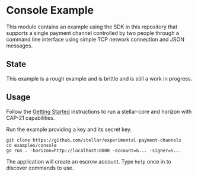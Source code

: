 # Console Example

This module contains an example using the SDK in this repository that supports a
single payment channel controlled by two people through a command line interface
using simple TCP network connection and JSON messages.

## State

This example is a rough example and is brittle and is still a work in progress.

## Usage

Follow the [Getting Started](../../Getting%20Started.md) instructions to run a
stellar-core and horizon with CAP-21 capabilities.

Run the example providing a key and its secret key.

```
git clone https://github.com/stellar/experimental-payment-channels
cd examples/console
go run . -horizon=http://localhost:8000 -account=G... -signer=S...
```

The application will create an escrow account. Type `help` once in to discover
commands to use.
